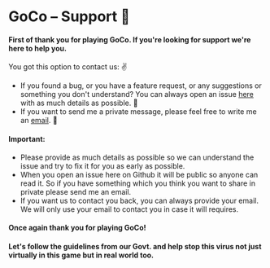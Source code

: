 # GoCo – Support 🧞‍

#### First of thank you for playing GoCo. If you're looking for support we're here to help you.

You got this option to contact us: ✌

- If you found a bug, or you have a feature request, or any suggestions or something you don't understand? You can always open an issue [here](https://github.com/hemangshah/gocorona/issues/new) with as much details as possible. 👾
- If you want to send me a private message, please feel free to write me an [email](mailto:hemangshah.in@gmail.com?subject=GoCo%20app%20-%20Support&body=). 📧

#### Important:

- Please provide as much details as possible so we can understand the issue and try to fix it for you as early as possible.
- When you open an issue here on Github it will be public so anyone can read it. So if you have something which you think you want to share in private please send me an email.
- If you want us to contact you back, you can always provide your email. We will only use your email to contact you in case it will requires.

#### Once again thank you for playing GoCo! 

#### Let's follow the guidelines from our Govt. and help stop this virus not just virtually in this game but in real world too.
